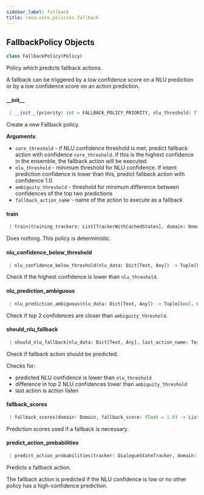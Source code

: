```yaml
---
sidebar_label: fallback
title: rasa.core.policies.fallback
---
```


## FallbackPolicy Objects

```python
class FallbackPolicy(Policy)
```

Policy which predicts fallback actions.

A fallback can be triggered by a low confidence score on a
NLU prediction or by a low confidence score on an action
prediction.

#### \_\_init\_\_

```python
 | __init__(priority: int = FALLBACK_POLICY_PRIORITY, nlu_threshold: float = DEFAULT_NLU_FALLBACK_THRESHOLD, ambiguity_threshold: float = DEFAULT_NLU_FALLBACK_AMBIGUITY_THRESHOLD, core_threshold: float = DEFAULT_CORE_FALLBACK_THRESHOLD, fallback_action_name: Text = ACTION_DEFAULT_FALLBACK_NAME) -> None
```

Create a new Fallback policy.

**Arguments**:

- `core_threshold` - if NLU confidence threshold is met,
  predict fallback action with confidence `core_threshold`.
  If this is the highest confidence in the ensemble,
  the fallback action will be executed.
- `nlu_threshold` - minimum threshold for NLU confidence.
  If intent prediction confidence is lower than this,
  predict fallback action with confidence 1.0.
- `ambiguity_threshold` - threshold for minimum difference
  between confidences of the top two predictions
- `fallback_action_name` - name of the action to execute as a fallback

#### train

```python
 | train(training_trackers: List[TrackerWithCachedStates], domain: Domain, interpreter: NaturalLanguageInterpreter, **kwargs: Any, ,) -> None
```

Does nothing. This policy is deterministic.

#### nlu\_confidence\_below\_threshold

```python
 | nlu_confidence_below_threshold(nlu_data: Dict[Text, Any]) -> Tuple[bool, float]
```

Check if the highest confidence is lower than ``nlu_threshold``.

#### nlu\_prediction\_ambiguous

```python
 | nlu_prediction_ambiguous(nlu_data: Dict[Text, Any]) -> Tuple[bool, Optional[float]]
```

Check if top 2 confidences are closer than ``ambiguity_threshold``.

#### should\_nlu\_fallback

```python
 | should_nlu_fallback(nlu_data: Dict[Text, Any], last_action_name: Text) -> bool
```

Check if fallback action should be predicted.

Checks for:
- predicted NLU confidence is lower than ``nlu_threshold``
- difference in top 2 NLU confidences lower than ``ambiguity_threshold``
- last action is action listen

#### fallback\_scores

```python
 | fallback_scores(domain: Domain, fallback_score: float = 1.0) -> List[float]
```

Prediction scores used if a fallback is necessary.

#### predict\_action\_probabilities

```python
 | predict_action_probabilities(tracker: DialogueStateTracker, domain: Domain, interpreter: NaturalLanguageInterpreter, **kwargs: Any, ,) -> PolicyPrediction
```

Predicts a fallback action.

The fallback action is predicted if the NLU confidence is low
or no other policy has a high-confidence prediction.

